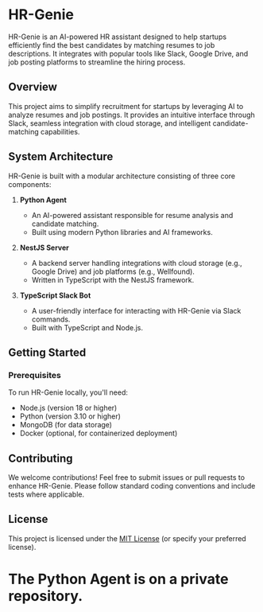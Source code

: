 # HR-Genie

HR-Genie is an AI-powered HR assistant designed to help startups efficiently find the best candidates by matching resumes to job descriptions. It integrates with popular tools like Slack, Google Drive, and job posting platforms to streamline the hiring process.

## Overview

This project aims to simplify recruitment for startups by leveraging AI to analyze resumes and job postings. It provides an intuitive interface through Slack, seamless integration with cloud storage, and intelligent candidate-matching capabilities.

## System Architecture

HR-Genie is built with a modular architecture consisting of three core components:

1. **Python Agent**

   - An AI-powered assistant responsible for resume analysis and candidate matching.
   - Built using modern Python libraries and AI frameworks.

2. **NestJS Server**

   - A backend server handling integrations with cloud storage (e.g., Google Drive) and job platforms (e.g., Wellfound).
   - Written in TypeScript with the NestJS framework.

3. **TypeScript Slack Bot**
   - A user-friendly interface for interacting with HR-Genie via Slack commands.
   - Built with TypeScript and Node.js.

## Getting Started

### Prerequisites

To run HR-Genie locally, you'll need:

- Node.js (version 18 or higher)
- Python (version 3.10 or higher)
- MongoDB (for data storage)
- Docker (optional, for containerized deployment)

## Contributing

We welcome contributions! Feel free to submit issues or pull requests to enhance HR-Genie. Please follow standard coding conventions and include tests where applicable.

## License

This project is licensed under the [MIT License](LICENSE) (or specify your preferred license).

# The Python Agent is on a private repository.
